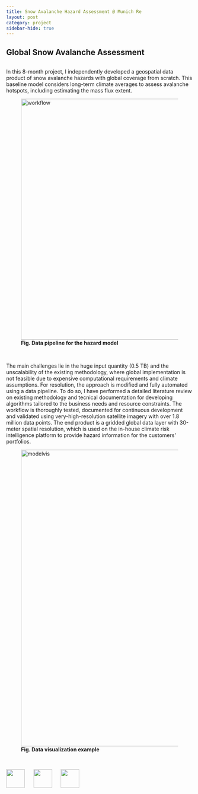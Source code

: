 ```yaml
---
title: Snow Avalanche Hazard Assessment @ Munich Re
layout: post
category: project
sidebar-hide: true
---
```


## Global Snow Avalanche Assessment


<span class="image left"><img src="{{ 'assets/images/input.jpg' | relative_url }}" alt="" /></span>

In this 8-month project, I independently developed a geospatial data product of snow avalanche hazards with global coverage from scratch. This baseline model considers long-term climate averages to assess avalanche hotspots, including estimating the mass flux extent.

<figure>
	<img src="{{ 'assets/images/pipeline.jpg' | relative_url }}" alt="workflow"  width="650" />
	<figcaption><b>Fig. Data pipeline for the hazard model</b></figcaption>
</figure>

<br>

The main challenges lie in the huge input quantity (0.5 TB) and the unscalability of the existing methodology, where global implementation is not feasible due to expensive computational requirements and climate assumptions. For resolution, the approach is modified and fully automated using a data pipeline. To do so, I have performed a detailed literature review on existing methodology and tecnical documentation for developing algorithms tailored to the business needs and resource constraints. The workflow is thoroughly tested, documented for continuous development and validated using very-high-resolution satellite imagery with over 1.8 million data points. The end product is a gridded global data layer with 30-meter spatial resolution, which is used on the in-house climate risk intelligence platform to provide hazard information for the customers' portfolios.

<figure>
	<img src="{{ 'assets/images/model.jpg' | relative_url }}" alt="modelvis"  width="800" />
	<figcaption><b>Fig. Data visualization example</b></figcaption>
</figure>

<br>

<p float="left">
  <img src="https://raw.githubusercontent.com/FortAwesome/Font-Awesome/6.x/svgs/brands/microsoft.svg" width="50" height="50">
  &nbsp;&nbsp;&nbsp;&nbsp;
  <img src="https://raw.githubusercontent.com/FortAwesome/Font-Awesome/6.x/svgs/brands/python.svg" width="50" height="50">
  &nbsp;&nbsp;&nbsp;&nbsp;
  <img src="https://raw.githubusercontent.com/FortAwesome/Font-Awesome/6.x/svgs/solid/q.svg" width="50" height="50">
</p>